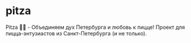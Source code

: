 # pitza
Pitza 🍕✨ - Объединяем дух Петербурга и любовь к пицце!  Проект для пицца-энтузиастов из Санкт-Петербурга (и не только).
